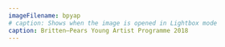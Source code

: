 ```yaml
---
imageFilename: bpyap
# caption: Shows when the image is opened in Lightbox mode
caption: Britten–Pears Young Artist Programme 2018
---
```

